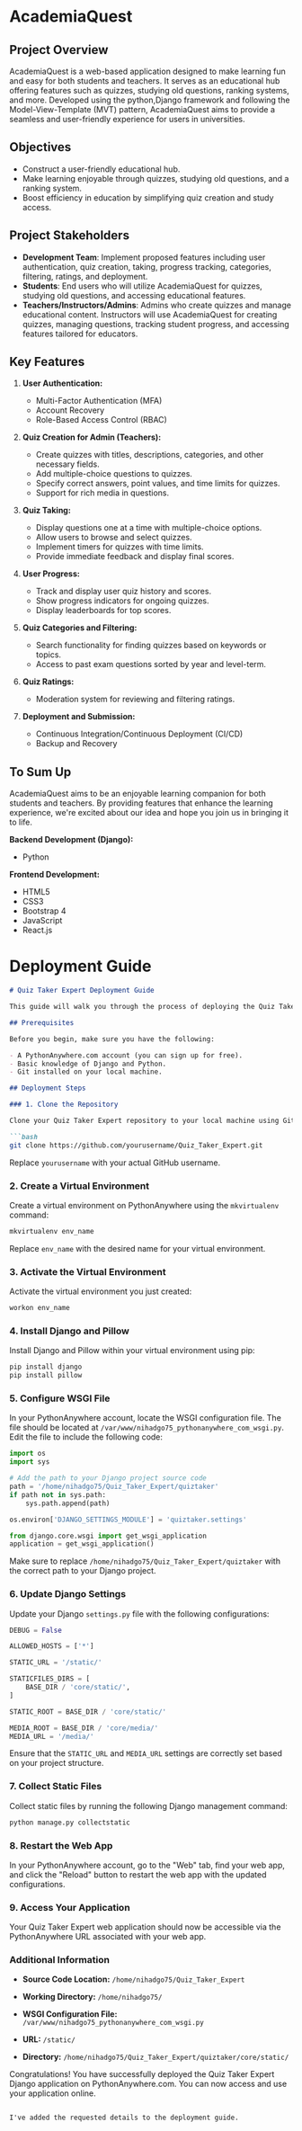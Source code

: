 # AcademiaQuest

## Project Overview
AcademiaQuest is a web-based application designed to make learning fun and easy for both students and teachers. It serves as an educational hub offering features such as quizzes, studying old questions, ranking systems, and more. Developed using the python,Django framework and following the Model-View-Template (MVT) pattern, AcademiaQuest aims to provide a seamless and user-friendly experience for users in universities.

## Objectives
- Construct a user-friendly educational hub.
- Make learning enjoyable through quizzes, studying old questions, and a ranking system.
- Boost efficiency in education by simplifying quiz creation and study access.

## Project Stakeholders
- **Development Team**: Implement proposed features including user authentication, quiz creation, taking, progress tracking, categories, filtering, ratings, and deployment.
- **Students**: End users who will utilize AcademiaQuest for quizzes, studying old questions, and accessing educational features.
- **Teachers/Instructors/Admins**: Admins who create quizzes and manage educational content. Instructors will use AcademiaQuest for creating quizzes, managing questions, tracking student progress, and accessing features tailored for educators.

## Key Features
1. **User Authentication:**
   - Multi-Factor Authentication (MFA)
   - Account Recovery
   - Role-Based Access Control (RBAC)

2. **Quiz Creation for Admin (Teachers):**
   - Create quizzes with titles, descriptions, categories, and other necessary fields.
   - Add multiple-choice questions to quizzes.
   - Specify correct answers, point values, and time limits for quizzes.
   - Support for rich media in questions.

3. **Quiz Taking:**
   - Display questions one at a time with multiple-choice options.
   - Allow users to browse and select quizzes.
   - Implement timers for quizzes with time limits.
   - Provide immediate feedback and display final scores.

4. **User Progress:**
   - Track and display user quiz history and scores.
   - Show progress indicators for ongoing quizzes.
   - Display leaderboards for top scores.

5. **Quiz Categories and Filtering:**
   - Search functionality for finding quizzes based on keywords or topics.
   - Access to past exam questions sorted by year and level-term.

6. **Quiz Ratings:**
   - Moderation system for reviewing and filtering ratings.

7. **Deployment and Submission:**
   - Continuous Integration/Continuous Deployment (CI/CD)
   - Backup and Recovery

## To Sum Up
AcademiaQuest aims to be an enjoyable learning companion for both students and teachers. By providing features that enhance the learning experience, we're excited about our idea and hope you join us in bringing it to life.

**Backend Development (Django):**
- Python
  
**Frontend Development:**
- HTML5
- CSS3
- Bootstrap 4
- JavaScript
- React.js
  



# Deployment Guide 
```markdown
# Quiz Taker Expert Deployment Guide

This guide will walk you through the process of deploying the Quiz Taker Expert Django web application on PythonAnywhere.com. PythonAnywhere is a cloud-based platform that allows you to host web applications and run Python scripts online.

## Prerequisites

Before you begin, make sure you have the following:

- A PythonAnywhere.com account (you can sign up for free).
- Basic knowledge of Django and Python.
- Git installed on your local machine.

## Deployment Steps

### 1. Clone the Repository

Clone your Quiz Taker Expert repository to your local machine using Git:

```bash
git clone https://github.com/yourusername/Quiz_Taker_Expert.git
```

Replace `yourusername` with your actual GitHub username.

### 2. Create a Virtual Environment

Create a virtual environment on PythonAnywhere using the `mkvirtualenv` command:

```bash
mkvirtualenv env_name
```

Replace `env_name` with the desired name for your virtual environment.

### 3. Activate the Virtual Environment

Activate the virtual environment you just created:

```bash
workon env_name
```

### 4. Install Django and Pillow

Install Django and Pillow within your virtual environment using pip:

```bash
pip install django
pip install pillow
```

### 5. Configure WSGI File

In your PythonAnywhere account, locate the WSGI configuration file. The file should be located at `/var/www/nihadgo75_pythonanywhere_com_wsgi.py`. Edit the file to include the following code:

```python
import os
import sys

# Add the path to your Django project source code
path = '/home/nihadgo75/Quiz_Taker_Expert/quiztaker'
if path not in sys.path:
    sys.path.append(path)

os.environ['DJANGO_SETTINGS_MODULE'] = 'quiztaker.settings'

from django.core.wsgi import get_wsgi_application
application = get_wsgi_application()
```

Make sure to replace `/home/nihadgo75/Quiz_Taker_Expert/quiztaker` with the correct path to your Django project.

### 6. Update Django Settings

Update your Django `settings.py` file with the following configurations:

```python
DEBUG = False

ALLOWED_HOSTS = ['*']

STATIC_URL = '/static/'

STATICFILES_DIRS = [
    BASE_DIR / 'core/static/',
]

STATIC_ROOT = BASE_DIR / 'core/static/'

MEDIA_ROOT = BASE_DIR / 'core/media/'
MEDIA_URL = '/media/'
```

Ensure that the `STATIC_URL` and `MEDIA_URL` settings are correctly set based on your project structure.

### 7. Collect Static Files

Collect static files by running the following Django management command:

```bash
python manage.py collectstatic
```

### 8. Restart the Web App

In your PythonAnywhere account, go to the "Web" tab, find your web app, and click the "Reload" button to restart the web app with the updated configurations.

### 9. Access Your Application

Your Quiz Taker Expert web application should now be accessible via the PythonAnywhere URL associated with your web app.

### Additional Information

- **Source Code Location:** `/home/nihadgo75/Quiz_Taker_Expert`
- **Working Directory:** `/home/nihadgo75/`
- **WSGI Configuration File:** `/var/www/nihadgo75_pythonanywhere_com_wsgi.py`

- **URL:** `/static/`
- **Directory:** `/home/nihadgo75/Quiz_Taker_Expert/quiztaker/core/static/`

Congratulations! You have successfully deployed the Quiz Taker Expert Django application on PythonAnywhere.com. You can now access and use your application online.
```

I've added the requested details to the deployment guide.
